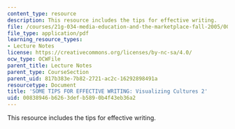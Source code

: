 ```yaml
---
content_type: resource
description: This resource includes the tips for effective writing.
file: /courses/21g-034-media-education-and-the-marketplace-fall-2005/00838946b6263defb5890b4f43eb36a2_MIT21G_034F05_tipsforwriti.pdf
file_type: application/pdf
learning_resource_types:
- Lecture Notes
license: https://creativecommons.org/licenses/by-nc-sa/4.0/
ocw_type: OCWFile
parent_title: Lecture Notes
parent_type: CourseSection
parent_uid: 817b383e-7b82-2721-ac2c-16292898491a
resourcetype: Document
title: 'SOME TIPS FOR EFFECTIVE WRITING: Visualizing Cultures 2'
uid: 00838946-b626-3def-b589-0b4f43eb36a2
---
```

This resource includes the tips for effective writing.
